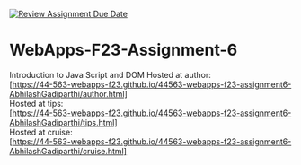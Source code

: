 [![Review Assignment Due Date](https://classroom.github.com/assets/deadline-readme-button-24ddc0f5d75046c5622901739e7c5dd533143b0c8e959d652212380cedb1ea36.svg)](https://classroom.github.com/a/b9NC0g7h)
# WebApps-F23-Assignment-6
Introduction to Java Script and DOM
Hosted at author:<br> [https://44-563-webapps-f23.github.io/44563-webapps-f23-assignment6-AbhilashGadiparthi/author.html]<br>
Hosted at tips:<br> [https://44-563-webapps-f23.github.io/44563-webapps-f23-assignment6-AbhilashGadiparthi/tips.html]<br>
Hosted at cruise:<br> [https://44-563-webapps-f23.github.io/44563-webapps-f23-assignment6-AbhilashGadiparthi/cruise.html]
